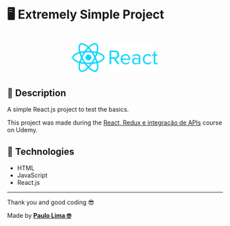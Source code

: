 # 🖥️ Extremely Simple Project

<h1 align="center">
  <img src=".github/logo.png" width="200px" />
</h1>

## 🔎️ Description
A simple React.js project to test the basics.

This project was made during the <a href="https://www.udemy.com/course/react-redux-e-integracao-de-apis/">React, Redux e integração de APIs</a> course on Udemy.

## 🚀️ Technologies

- HTML
- JavaScript
- React.js
 
---

Thank you and good coding 😎️

Made by **<a href="https://paulophlp.github.io/portfolio/" target="__blank">Paulo Lima 🤓️</a>**